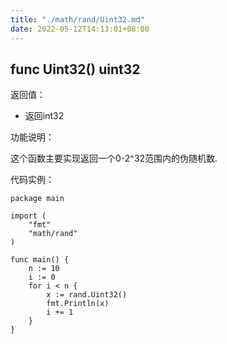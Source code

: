 ```yaml
---
title: "./math/rand/Uint32.md"
date: 2022-05-12T14:13:01+08:00
---
```

## func Uint32() uint32

返回值：

- 返回int32

功能说明：


这个函数主要实现返回一个0-2^32范围内的伪随机数.


代码实例：

	package main

	import (
		"fmt"
		"math/rand"
	)

	func main() {
		n := 10
		i := 0
		for i < n {
			x := rand.Uint32()
			fmt.Println(x)
			i += 1
		}
	}







